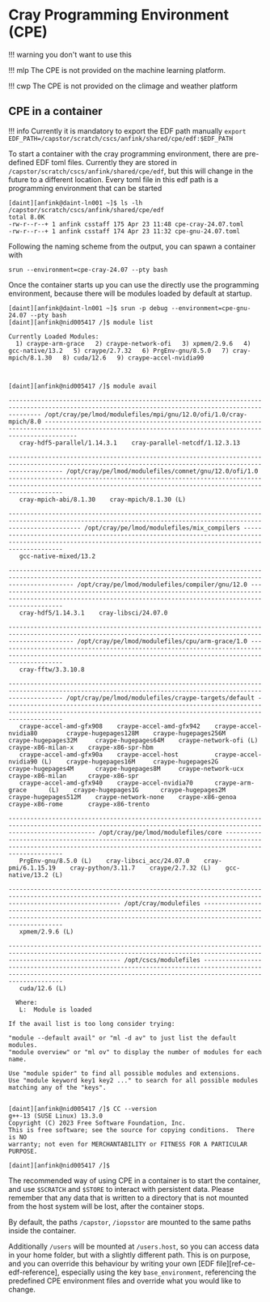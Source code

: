 # Cray Programming Environment (CPE)

!!! warning
    you don't want to use this

!!! mlp
    The CPE is not provided on the machine learning platform.

!!! cwp
    The CPE is not provided on the climage and weather platform

## CPE in a container
!!! info
    Currently it is mandatory to export the EDF path manually
    ```
    export EDF_PATH=/capstor/scratch/cscs/anfink/shared/cpe/edf:$EDF_PATH
    ```

To start a container with the cray programming environment, there are pre-defined EDF toml files. Currently they are stored in `/capstor/scratch/cscs/anfink/shared/cpe/edf`, but this will change in the future to a different location.
Every toml file in this edf path is a programming environment that can be started
```
[daint][anfink@daint-ln001 ~]$ ls -lh /capstor/scratch/cscs/anfink/shared/cpe/edf
total 8.0K
-rw-r--r--+ 1 anfink csstaff 175 Apr 23 11:48 cpe-cray-24.07.toml
-rw-r--r--+ 1 anfink csstaff 174 Apr 23 11:32 cpe-gnu-24.07.toml
```
Following the naming scheme from the output, you can spawn a container with
```
srun --environment=cpe-cray-24.07 --pty bash
```
Once the container starts up you can use the directly use the programming environment, because there will be modules loaded by default at startup.
```
[daint][anfink@daint-ln001 ~]$ srun -p debug --environment=cpe-gnu-24.07 --pty bash
[daint][anfink@nid005417 /]$ module list

Currently Loaded Modules:
  1) craype-arm-grace   2) craype-network-ofi   3) xpmem/2.9.6   4) gcc-native/13.2   5) craype/2.7.32   6) PrgEnv-gnu/8.5.0   7) cray-mpich/8.1.30   8) cuda/12.6   9) craype-accel-nvidia90



[daint][anfink@nid005417 /]$ module avail

----------------------------------------------------------------------------------------------------------------------------------------------------- /opt/cray/pe/lmod/modulefiles/mpi/gnu/12.0/ofi/1.0/cray-mpich/8.0 -----------------------------------------------------------------------------------------------------------------------------------------------------
   cray-hdf5-parallel/1.14.3.1    cray-parallel-netcdf/1.12.3.13

----------------------------------------------------------------------------------------------------------------------------------------------------------- /opt/cray/pe/lmod/modulefiles/comnet/gnu/12.0/ofi/1.0 -----------------------------------------------------------------------------------------------------------------------------------------------------------
   cray-mpich-abi/8.1.30    cray-mpich/8.1.30 (L)

---------------------------------------------------------------------------------------------------------------------------------------------------------------- /opt/cray/pe/lmod/modulefiles/mix_compilers ----------------------------------------------------------------------------------------------------------------------------------------------------------------
   gcc-native-mixed/13.2

-------------------------------------------------------------------------------------------------------------------------------------------------------------- /opt/cray/pe/lmod/modulefiles/compiler/gnu/12.0 --------------------------------------------------------------------------------------------------------------------------------------------------------------
   cray-hdf5/1.14.3.1    cray-libsci/24.07.0

-------------------------------------------------------------------------------------------------------------------------------------------------------------- /opt/cray/pe/lmod/modulefiles/cpu/arm-grace/1.0 --------------------------------------------------------------------------------------------------------------------------------------------------------------
   cray-fftw/3.3.10.8

----------------------------------------------------------------------------------------------------------------------------------------------------------- /opt/cray/pe/lmod/modulefiles/craype-targets/default ------------------------------------------------------------------------------------------------------------------------------------------------------------
   craype-accel-amd-gfx908    craype-accel-amd-gfx942    craype-accel-nvidia80        craype-hugepages128M    craype-hugepages256M    craype-hugepages32M     craype-hugepages64M    craype-network-ofi (L)    craype-x86-milan-x    craype-x86-spr-hbm
   craype-accel-amd-gfx90a    craype-accel-host          craype-accel-nvidia90 (L)    craype-hugepages16M     craype-hugepages2G      craype-hugepages4M      craype-hugepages8M     craype-network-ucx        craype-x86-milan      craype-x86-spr
   craype-accel-amd-gfx940    craype-accel-nvidia70      craype-arm-grace      (L)    craype-hugepages1G      craype-hugepages2M      craype-hugepages512M    craype-network-none    craype-x86-genoa          craype-x86-rome       craype-x86-trento

-------------------------------------------------------------------------------------------------------------------------------------------------------------------- /opt/cray/pe/lmod/modulefiles/core ---------------------------------------------------------------------------------------------------------------------------------------------------------------------
   PrgEnv-gnu/8.5.0 (L)    cray-libsci_acc/24.07.0    cray-pmi/6.1.15.19    cray-python/3.11.7    craype/2.7.32 (L)    gcc-native/13.2 (L)

--------------------------------------------------------------------------------------------------------------------------------------------------------------------------- /opt/cray/modulefiles ---------------------------------------------------------------------------------------------------------------------------------------------------------------------------
   xpmem/2.9.6 (L)

--------------------------------------------------------------------------------------------------------------------------------------------------------------------------- /opt/cscs/modulefiles ---------------------------------------------------------------------------------------------------------------------------------------------------------------------------
   cuda/12.6 (L)

  Where:
   L:  Module is loaded

If the avail list is too long consider trying:

"module --default avail" or "ml -d av" to just list the default modules.
"module overview" or "ml ov" to display the number of modules for each name.

Use "module spider" to find all possible modules and extensions.
Use "module keyword key1 key2 ..." to search for all possible modules matching any of the "keys".


[daint][anfink@nid005417 /]$ CC --version
g++-13 (SUSE Linux) 13.3.0
Copyright (C) 2023 Free Software Foundation, Inc.
This is free software; see the source for copying conditions.  There is NO
warranty; not even for MERCHANTABILITY or FITNESS FOR A PARTICULAR PURPOSE.

[daint][anfink@nid005417 /]$
```

The recommended way of using CPE in a container is to start the container, and use `$SCRATCH` and `$STORE` to interact with persistent data. Please remember that any data that is written to a directory that is not mounted from the host system will be lost, after the container stops.

By default, the paths `/capstor`, `/iopsstor` are mounted to the same paths inside the container.

Additionally `/users` will be mounted at `/users.host`, so you can access data in your home folder, but with a slightly different path. This is on purpose, and you can override this behaviour by writing your own [EDF file][ref-ce-edf-reference], especially using the key `base_environment`, referencing the predefined CPE environment files and override what you would like to change.
